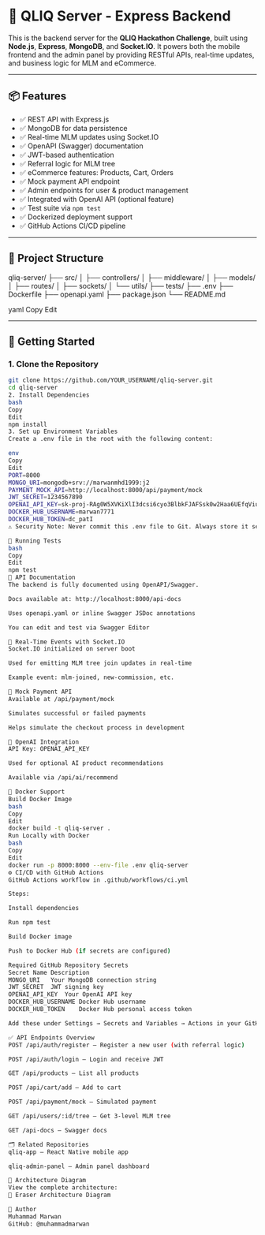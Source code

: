 # 🚀 QLIQ Server - Express Backend

This is the backend server for the **QLIQ Hackathon Challenge**, built using **Node.js**, **Express**, **MongoDB**, and **Socket.IO**. It powers both the mobile frontend and the admin panel by providing RESTful APIs, real-time updates, and business logic for MLM and eCommerce.

---

## 📦 Features

- ✅ REST API with Express.js
- ✅ MongoDB for data persistence
- ✅ Real-time MLM updates using Socket.IO
- ✅ OpenAPI (Swagger) documentation
- ✅ JWT-based authentication
- ✅ Referral logic for MLM tree
- ✅ eCommerce features: Products, Cart, Orders
- ✅ Mock payment API endpoint
- ✅ Admin endpoints for user & product management
- ✅ Integrated with OpenAI API (optional feature)
- ✅ Test suite via `npm test`
- ✅ Dockerized deployment support
- ✅ GitHub Actions CI/CD pipeline

---

## 📁 Project Structure

qliq-server/
├── src/
│ ├── controllers/
│ ├── middleware/
│ ├── models/
│ ├── routes/
│ ├── sockets/
│ └── utils/
├── tests/
├── .env
├── Dockerfile
├── openapi.yaml
├── package.json
└── README.md

yaml
Copy
Edit

---

## 🚀 Getting Started

### 1. Clone the Repository

```bash
git clone https://github.com/YOUR_USERNAME/qliq-server.git
cd qliq-server
2. Install Dependencies
bash
Copy
Edit
npm install
3. Set up Environment Variables
Create a .env file in the root with the following content:

env
Copy
Edit
PORT=8000
MONGO_URI=mongodb+srv://marwanmhd1999:j2
PAYMENT_MOCK_API=http://localhost:8000/api/payment/mock
JWT_SECRET=1234567890
OPENAI_API_KEY=sk-proj-RAg0W5XVKiXlI3dcsi6cyo3BlbkFJAFSsk0w2Haa6UEfqViuAONv1Btd85AbXRCnic92Kwh7P
DOCKER_HUB_USERNAME=marwan7771
DOCKER_HUB_TOKEN=dc_patI
⚠️ Security Note: Never commit this .env file to Git. Always store it securely in GitHub Secrets (see below).

🧪 Running Tests
bash
Copy
Edit
npm test
📜 API Documentation
The backend is fully documented using OpenAPI/Swagger.

Docs available at: http://localhost:8000/api-docs

Uses openapi.yaml or inline Swagger JSDoc annotations

You can edit and test via Swagger Editor

🔌 Real-Time Events with Socket.IO
Socket.IO initialized on server boot

Used for emitting MLM tree join updates in real-time

Example event: mlm-joined, new-commission, etc.

🧾 Mock Payment API
Available at /api/payment/mock

Simulates successful or failed payments

Helps simulate the checkout process in development

🧠 OpenAI Integration
API Key: OPENAI_API_KEY

Used for optional AI product recommendations

Available via /api/ai/recommend

🐳 Docker Support
Build Docker Image
bash
Copy
Edit
docker build -t qliq-server .
Run Locally with Docker
bash
Copy
Edit
docker run -p 8000:8000 --env-file .env qliq-server
⚙️ CI/CD with GitHub Actions
GitHub Actions workflow in .github/workflows/ci.yml

Steps:

Install dependencies

Run npm test

Build Docker image

Push to Docker Hub (if secrets are configured)

Required GitHub Repository Secrets
Secret Name	Description
MONGO_URI	Your MongoDB connection string
JWT_SECRET	JWT signing key
OPENAI_API_KEY	Your OpenAI API key
DOCKER_HUB_USERNAME	Docker Hub username
DOCKER_HUB_TOKEN	Docker Hub personal access token

Add these under Settings → Secrets and Variables → Actions in your GitHub repo.

✅ API Endpoints Overview
POST /api/auth/register – Register a new user (with referral logic)

POST /api/auth/login – Login and receive JWT

GET /api/products – List all products

POST /api/cart/add – Add to cart

POST /api/payment/mock – Simulated payment

GET /api/users/:id/tree – Get 3-level MLM tree

GET /api-docs – Swagger docs

🗂 Related Repositories
qliq-app – React Native mobile app

qliq-admin-panel – Admin panel dashboard

🧠 Architecture Diagram
View the complete architecture:
🔗 Eraser Architecture Diagram

👤 Author
Muhammad Marwan
GitHub: @muhammadmarwan